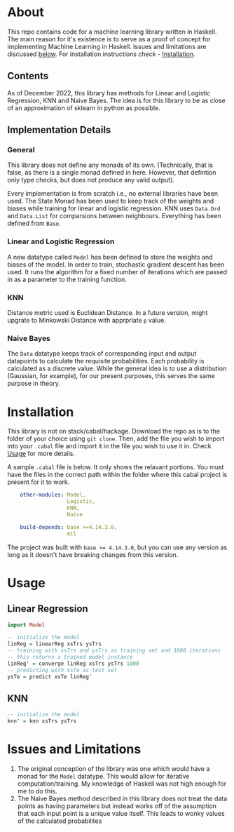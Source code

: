 # About

This repo contains code for a machine learning library written in Haskell. The main reason for it's existence is to serve as a proof of concept for implementing Machine Learning in Haskell. Issues and limitations are discussed [below](#Issues). For installation instructions check - [Installation](#Installation). 

## Contents

As of December 2022, this library has methods for Linear and Logistic Regression, KNN and Naive Bayes. The idea is for this library to be as close of an approximation of sklearn in python as possible. 

## Implementation Details

### General

This library does not define any monads of its own. (Technically, that is false, as there is a single monad defined in here. However, that defintion only type checks, but does not produce any valid output). 

Every implementation is from scratch i.e., no external libraries have been used. The State Monad has been used to keep track of the weights and biases while training for linear and logistic regression. KNN uses `Data.Ord` and `Data.List` for comparsions between neighbours. Everything has been defined from `Base`.

### Linear and Logistic Regression

A new datatype called `Model` has been defined to store the weights and biases of the model. In order to train, stochastic gradient descent has been used. It runs the algorithm for a fixed number of iterations which are passed in as a parameter to the training function. 

### KNN 

Distance metric used is Euclidean Distance. In a future version, might upgrate to Minkowski Distance with apprpriate `p` value.

### Naive Bayes

The `Data` datatype keeps track of corresponding input and output datapoints to calculate the requisite probabilities. Each probability is calculated as a discrete value. While the general idea is to use a distribution (Gaussian, for example), for our present purposes, this serves the same purpose in theory.

# Installation

This library is not on stack/cabal/hackage. Download the repo as is to the folder of your choice using `git clone`. Then, add the file you wish to import into your `.cabal` file and import it in the file you wish to use it in. Check [Usage](#Usage) for more details.

A sample `.cabal` file is below. It only shows the relavant portions. You must have the files in the correct path within the folder where this cabal project is present for it to work.

```yaml
    other-modules: Model,
                   Logistic,
                   KNN,
                   Naive

    build-depends: base >=4.14.3.0, 
                   mtl 
```
The project was built with `base >= 4.14.3.0`, but you can use any version as long as it doesn't have breaking changes from this version.

# Usage

## Linear Regression
```haskell
import Model

-- initialize the model
linReg = linearReg xsTrs ysTrs
-- training with xsTrs and ysTrs as training set and 1000 iterations
-- this returns a trained model instance
linReg' = converge linReg xsTrs ysTrs 1000
-- predicting with xsTe as test set
ysTe = predict xsTe linReg'
```
## KNN
```haskell
-- initialize the model
knn' = knn xsTrs ysTrs
```
# Issues and Limitations


1. The original conception of the library was one which would have a monad for the `Model` datatype. This would allow for iterative computation/training. My knowledge of Haskell was not high enough for me to do this.
1. The Naive Bayes method described in this library does not treat the data points as having parameters but instead works off of the assumption that each input point is a unique value itself. This leads to wonky values of the calculated probabilites